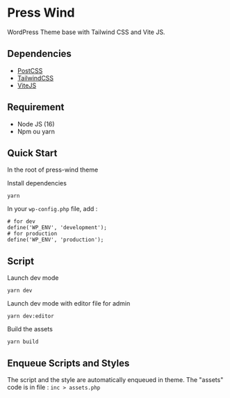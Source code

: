 # Press Wind

WordPress Theme base with Tailwind CSS and Vite JS.

## Dependencies

- [PostCSS](https://postcss.org/)
- [TailwindCSS](https://tailwindcss.com/)
- [ViteJS](https://vitejs.dev/)


## Requirement

- Node JS (16)
- Npm ou yarn

## Quick Start

In the root of press-wind theme

Install dependencies
```
yarn
```

In your ```wp-config.php``` file, add :
```
# for dev
define('WP_ENV', 'development');
# for production
define('WP_ENV', 'production');
```

## Script

Launch dev mode
```
yarn dev
```

Launch dev mode with editor file for admin
```
yarn dev:editor
```

Build the assets
```
yarn build
```

## Enqueue Scripts and Styles

The script and the style are automatically enqueued in theme.
The "assets" code is in file : ```inc > assets.php```
